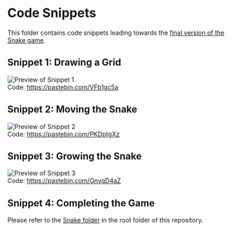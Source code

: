 # Code Snippets
This folder contains code snippets leading towards the [final version of the Snake game](https://github.com/Vinaymeldrum/Snake-Game/tree/master/Snake).

## Snippet 1: Drawing a Grid
![Preview of Snippet 1](https://i.imgur.com/MnKPxA5.png)  
Code: https://pastebin.com/VFb1gc5a

## Snippet 2: Moving the Snake
![Preview of Snippet 2](https://media.giphy.com/media/9D8KfNct1TCuFF5ENC/giphy.gif)  
Code: https://pastebin.com/PKDptgXz

## Snippet 3: Growing the Snake
![Preview of Snippet 3](https://media.giphy.com/media/YlJjs9X0WDbeML0mrI/giphy.gif)  
Code: https://pastebin.com/GnvqD4aZ

## Snippet 4: Completing the Game
Please refer to the [Snake folder](https://github.com/Vinaymeldrum/Snake-Game/tree/master/Snake) in the root folder of this repository.
